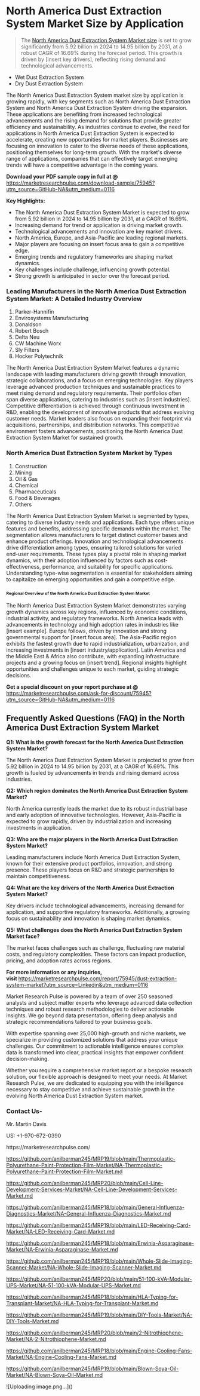 <h1>North America Dust Extraction System Market&nbsp;Size by Application</h1><blockquote><p>The <a href="https://marketresearchpulse.com/download-sample/75945?utm_source=GitHub-NA&amp;utm_medium=0116">North America Dust Extraction System Market size</a> is set to grow significantly from 5.92 billion in 2024 to 14.95 billion by 2031, at a robust CAGR of 16.69% during the forecast period. This growth is driven by [insert key drivers], reflecting rising demand and technological advancements.</p></blockquote><ul><li>Wet Dust Extraction System<li> Dry Dust Extraction System</li></ul><p>The North America Dust Extraction System market size by application is growing rapidly, with key segments such as North America Dust Extraction System and North America Dust Extraction System driving the expansion. These applications are benefiting from increased technological advancements and the rising demand for solutions that provide greater efficiency and sustainability. As industries continue to evolve, the need for applications in North America Dust Extraction System is expected to accelerate, creating new opportunities for market players. Businesses are focusing on innovation to cater to the diverse needs of these applications, positioning themselves for long-term growth. With the market's diverse range of applications, companies that can effectively target emerging trends will have a competitive advantage in the coming years.</p><p><strong>Download your PDF sample copy in full at @ </strong><a href="https://marketresearchpulse.com/download-sample/75945?utm_source=GitHub-NA&amp;utm_medium=0116">https://marketresearchpulse.com/download-sample/75945?utm_source=GitHub-NA&amp;utm_medium=0116</a></p><p><strong>Key Highlights: </strong></p><ul><li>The North America Dust Extraction System Market is expected to grow from 5.92 billion in 2024 to 14.95 billion by 2031, at a CAGR of 16.69%.</li><li>Increasing demand for trend or application is driving market growth.</li><li>Technological advancements and innovation are key market drivers.</li><li>North America, Europe, and Asia-Pacific are leading regional markets.</li><li>Major players are focusing on insert focus area to gain a competitive edge.</li><li>Emerging trends and regulatory frameworks are shaping market dynamics.</li><li>Key challenges include challenge, influencing growth potential.</li><li>Strong growth is anticipated in sector over the forecast period.</li></ul><h3>Leading Manufacturers in the North America Dust Extraction System Market: A Detailed Industry Overview</h3><ol><li>Parker-Hannifin</li><li>Envirosystems Manufacturing</li><li>Donaldson</li><li>Robert Bosch</li><li>Delta Neu</li><li>CW Machine Worx</li><li>Sly Filters</li><li>Hocker Polytechnik</li></ol><div class="flex max-w-full flex-col flex-grow"><div class="min-h-8 text-message flex w-full flex-col items-end gap-2 whitespace-normal break-words [.text-message+&amp;]:mt-5" dir="auto" data-message-author-role="assistant" data-message-id="fd8432e4-4910-450d-b182-61b7bfb0a01f" data-message-model-slug="gpt-4o"><div class="flex w-full flex-col gap-1 empty:hidden first:pt-[3px]"><div class="markdown prose w-full break-words dark:prose-invert light"><p>The North America Dust Extraction System Market features a dynamic landscape with leading manufacturers driving growth through innovation, strategic collaborations, and a focus on emerging technologies. Key players leverage advanced production techniques and sustainable practices to meet rising demand and regulatory requirements. Their portfolios often span diverse applications, catering to industries such as [insert industries]. Competitive differentiation is achieved through continuous investment in R&amp;D, enabling the development of innovative products that address evolving customer needs. Market leaders also focus on expanding their footprint via acquisitions, partnerships, and distribution networks. This competitive environment fosters advancements, positioning the North America Dust Extraction System Market for sustained growth.</p></div></div></div></div><h3>North America Dust Extraction System Market by Types</h3><ol><li>Construction<li> Mining<li> Oil & Gas<li> Chemical<li> Pharmaceuticals<li> Food & Beverages<li> Others</li></ol><div class="flex max-w-full flex-col flex-grow"><div class="min-h-8 text-message flex w-full flex-col items-end gap-2 whitespace-normal break-words [.text-message+&amp;]:mt-5" dir="auto" data-message-author-role="assistant" data-message-id="084470be-0bb7-4664-bddf-5156b4f41249" data-message-model-slug="gpt-4o-mini"><div class="flex w-full flex-col gap-1 empty:hidden first:pt-[3px]"><div class="markdown prose w-full break-words dark:prose-invert light"><p>The North America Dust Extraction System Market is segmented by types, catering to diverse industry needs and applications. Each type offers unique features and benefits, addressing specific demands within the market. The segmentation allows manufacturers to target distinct customer bases and enhance product offerings. Innovation and technological advancements drive differentiation among types, ensuring tailored solutions for varied end-user requirements. These types play a pivotal role in shaping market dynamics, with their adoption influenced by factors such as cost-effectiveness, performance, and suitability for specific applications. Understanding type-wise segmentation is essential for stakeholders aiming to capitalize on emerging opportunities and gain a competitive edge.</p></div></div></div></div><h3><span style="font-size: 11px;">Regional Overview of the North America Dust Extraction System Market</span></h3><div class="flex max-w-full flex-col flex-grow"><div class="min-h-8 text-message flex w-full flex-col items-end gap-2 whitespace-normal break-words [.text-message+&amp;]:mt-5" dir="auto" data-message-author-role="assistant" data-message-id="e9038762-ce64-4e30-91c9-9bd413514231" data-message-model-slug="gpt-4o-mini"><div class="flex w-full flex-col gap-1 empty:hidden first:pt-[3px]"><div class="markdown prose w-full break-words dark:prose-invert light"><p>The North America Dust Extraction System Market demonstrates varying growth dynamics across key regions, influenced by economic conditions, industrial activity, and regulatory frameworks. North America leads with advancements in technology and high adoption rates in industries like [insert example]. Europe follows, driven by innovation and strong governmental support for [insert focus area]. The Asia-Pacific region exhibits the fastest growth due to rapid industrialization, urbanization, and increasing investments in [insert industry/application]. Latin America and the Middle East &amp; Africa also contribute, with expanding infrastructure projects and a growing focus on [insert trend]. Regional insights highlight opportunities and challenges unique to each market, guiding strategic decisions.</p></div></div></div></div><p><strong>Get a special discount on your report purchase at @ </strong><a href="https://marketresearchpulse.com/ask-for-discount/75945?utm_source=GitHub-NA&amp;utm_medium=0116">https://marketresearchpulse.com/ask-for-discount/75945?utm_source=GitHub-NA&amp;utm_medium=0116</a></p><h2>Frequently Asked Questions (FAQ) in the North America Dust Extraction System Market</h2><p><strong>Q1: What is the growth forecast for the North America Dust Extraction System Market?</strong></p><p>The North America Dust Extraction System Market is projected to grow from 5.92 billion in 2024 to 14.95 billion by 2031, at a CAGR of 16.69%. This growth is fueled by advancements in trends and rising demand across industries.</p><p><strong>Q2: Which region dominates the North America Dust Extraction System Market?</strong></p><p>North America currently leads the market due to its robust industrial base and early adoption of innovative technologies. However, Asia-Pacific is expected to grow rapidly, driven by industrialization and increasing investments in application.</p><p><strong>Q3: Who are the major players in the North America Dust Extraction System Market?</strong></p><p>Leading manufacturers include North America Dust Extraction System, known for their extensive product portfolios, innovation, and strong presence. These players focus on R&amp;D and strategic partnerships to maintain competitiveness.</p><p><strong>Q4: What are the key drivers of the North America Dust Extraction System Market?</strong></p><p>Key drivers include technological advancements, increasing demand for application, and supportive regulatory frameworks. Additionally, a growing focus on sustainability and innovation is shaping market dynamics.</p><p><strong>Q5: What challenges does the North America Dust Extraction System Market face?</strong></p><p>The market faces challenges such as challenge, fluctuating raw material costs, and regulatory complexities. These factors can impact production, pricing, and adoption rates across regions.</p><p><strong>For more information or any inquiries, visit&nbsp;</strong><a href="https://marketresearchpulse.com/report/75945/dust-extraction-system-market?utm_source=Linkedin&utm_medium=0116">https://marketresearchpulse.com/report/75945/dust-extraction-system-market?utm_source=Linkedin&utm_medium=0116</a></p><p>Market Research Pulse is powered by a team of over 250 seasoned analysts and subject matter experts who leverage advanced data collection techniques and robust research methodologies to deliver actionable insights. We go beyond data presentation, offering deep analysis and strategic recommendations tailored to your business goals.</p><p>With expertise spanning over 25,000 high-growth and niche markets, we specialize in providing customized solutions that address your unique challenges. Our commitment to actionable intelligence ensures complex data is transformed into clear, practical insights that empower confident decision-making.</p><p>Whether you require a comprehensive market report or a bespoke research solution, our flexible approach is designed to meet your needs. At Market Research Pulse, we are dedicated to equipping you with the intelligence necessary to stay competitive and achieve sustainable growth in the evolving North America Dust Extraction System market.</p><h3><strong>Contact Us-</strong></h3><p>Mr. Martin Davis</p><p>US: +1-970-672-0390</p><p>https://marketresearchpulse.com/</p><p><a href="https://github.com/anilberman245/MRP19/blob/main/Thermoplastic-Polyurethane-Paint-Protection-Film-Market/NA-Thermoplastic-Polyurethane-Paint-Protection-Film-Market.md">https://github.com/anilberman245/MRP19/blob/main/Thermoplastic-Polyurethane-Paint-Protection-Film-Market/NA-Thermoplastic-Polyurethane-Paint-Protection-Film-Market.md</a></p><p><a href="https://github.com/anilberman245/MRP20/blob/main/Cell-Line-Development-Services-Market/NA-Cell-Line-Development-Services-Market.md">https://github.com/anilberman245/MRP20/blob/main/Cell-Line-Development-Services-Market/NA-Cell-Line-Development-Services-Market.md</a></p><p><a href="https://github.com/anilberman245/MRP18/blob/main/General-Influenza-Diagnostics-Market/NA-General-Influenza-Diagnostics-Market.md">https://github.com/anilberman245/MRP18/blob/main/General-Influenza-Diagnostics-Market/NA-General-Influenza-Diagnostics-Market.md</a></p><p><a href="https://github.com/anilberman245/MRP19/blob/main/LED-Receiving-Card-Market/NA-LED-Receiving-Card-Market.md">https://github.com/anilberman245/MRP19/blob/main/LED-Receiving-Card-Market/NA-LED-Receiving-Card-Market.md</a></p><p><a href="https://github.com/anilberman245/MRP18/blob/main/Erwinia-Asparaginase-Market/NA-Erwinia-Asparaginase-Market.md">https://github.com/anilberman245/MRP18/blob/main/Erwinia-Asparaginase-Market/NA-Erwinia-Asparaginase-Market.md</a></p><p><a href="https://github.com/anilberman245/MRP19/blob/main/Whole-Slide-Imaging-Scanner-Market/NA-Whole-Slide-Imaging-Scanner-Market.md">https://github.com/anilberman245/MRP19/blob/main/Whole-Slide-Imaging-Scanner-Market/NA-Whole-Slide-Imaging-Scanner-Market.md</a></p><p><a href="https://github.com/anilberman245/MRP20/blob/main/51-100-kVA-Modular-UPS-Market/NA-51-100-kVA-Modular-UPS-Market.md">https://github.com/anilberman245/MRP20/blob/main/51-100-kVA-Modular-UPS-Market/NA-51-100-kVA-Modular-UPS-Market.md</a></p><p><a href="https://github.com/anilberman245/MRP18/blob/main/HLA-Typing-for-Transplant-Market/NA-HLA-Typing-for-Transplant-Market.md">https://github.com/anilberman245/MRP18/blob/main/HLA-Typing-for-Transplant-Market/NA-HLA-Typing-for-Transplant-Market.md</a></p><p><a href="https://github.com/anilberman245/MRP19/blob/main/DIY-Tools-Market/NA-DIY-Tools-Market.md">https://github.com/anilberman245/MRP19/blob/main/DIY-Tools-Market/NA-DIY-Tools-Market.md</a></p><p><a href="https://github.com/anilberman245/MRP20/blob/main/2-Nitrothiophene-Market/NA-2-Nitrothiophene-Market.md">https://github.com/anilberman245/MRP20/blob/main/2-Nitrothiophene-Market/NA-2-Nitrothiophene-Market.md</a></p><p><a href="https://github.com/anilberman245/MRP18/blob/main/Engine-Cooling-Fans-Market/NA-Engine-Cooling-Fans-Market.md">https://github.com/anilberman245/MRP18/blob/main/Engine-Cooling-Fans-Market/NA-Engine-Cooling-Fans-Market.md</a></p><p><a href="https://github.com/anilberman245/MRP19/blob/main/Blown-Soya-Oil-Market/NA-Blown-Soya-Oil-Market.md">https://github.com/anilberman245/MRP19/blob/main/Blown-Soya-Oil-Market/NA-Blown-Soya-Oil-Market.md</a></p>
![Uploading image.png…]()
